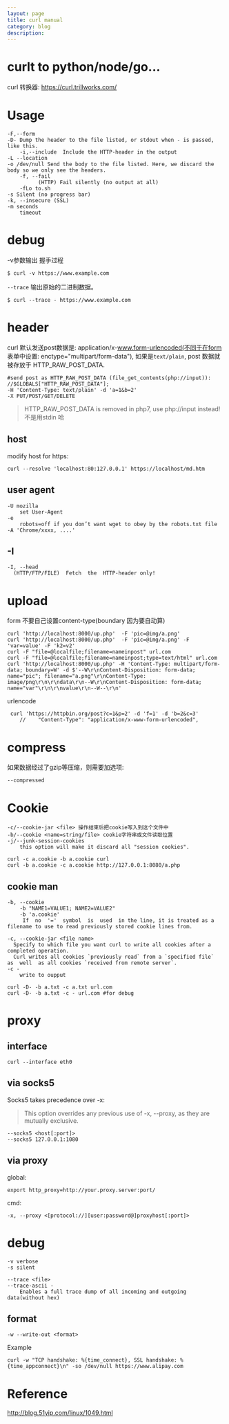 ```yaml
---
layout: page
title: curl manual
category: blog
description:
---
```

# curlt to python/node/go...
curl 转换器: https://curl.trillworks.com/

# Usage

	-F,--form
	-D- Dump the header to the file listed, or stdout when - is passed, like this.
        -i,--include  Include the HTTP-header in the output
	-L --location
	-o /dev/null Send the body to the file listed. Here, we discard the body so we only see the headers.
        -f, --fail
              (HTTP) Fail silently (no output at all)
        -fLo to.sh
	-s Silent (no progress bar)
	-k, --insecure (SSL)
    -m seconds
        timeout

# debug
-v参数输出 握手过程

    $ curl -v https://www.example.com

`--trace` 输出原始的二进制数据。

    $ curl --trace - https://www.example.com

# header
curl 默认发送post数据是: application/x-www.form-urlencoded(不同于在form 表单中设置: enctype="multipart/form-data"), 如果是`text/plain`, post 数据就被存放于 HTTP_RAW_POST_DATA.

	#send post as HTTP_RAW_POST_DATA (file_get_contents(php://input)):
	//$GLOBALS["HTTP_RAW_POST_DATA"];
	-H 'Content-Type: text/plain' -d 'a=1&b=2'
	-X PUT/POST/GET/DELETE

> HTTP_RAW_POST_DATA is removed in php7, use php://input instead! 不是用stdin 哈

## host
modify host for https:

    curl --resolve 'localhost:80:127.0.0.1' https://localhost/md.htm

## user agent

	-U mozilla
		set User-Agent
	-e
		robots=off if you don’t want wget to obey by the robots.txt file
    -A 'Chrome/xxxx, ....'

## -I

	-I, --head
	  (HTTP/FTP/FILE)  Fetch  the  HTTP-header only!

# upload
form 不要自己设置content-type(boundary 因为要自动算)

	curl 'http://localhost:8000/up.php'  -F 'pic=@img/a.png'
	curl 'http://localhost:8000/up.php'  -F 'pic=@img/a.png' -F 'var=value' -F 'k2=v2'
	curl -F "file=@localfile;filename=nameinpost" url.com
	curl -F "file=@localfile;filename=nameinpost;type=text/html" url.com
	curl 'http://localhost:8000/up.php' -H 'Content-Type: multipart/form-data; boundary=W' -d $'--W\r\nContent-Disposition: form-data; name="pic"; filename="a.png"\r\nContent-Type: image/png\r\n\r\ndata\r\n--W\r\nContent-Disposition: form-data; name="var"\r\n\r\nvalue\r\n--W--\r\n'

urlencode

     curl 'https://httpbin.org/post?c=1&p=2' -d 'f=1' -d 'b=2&c=3'
        //    "Content-Type": "application/x-www-form-urlencoded",

# compress
如果数据经过了gzip等压缩，则需要加选项:

	--compressed

# Cookie

	-c/--cookie-jar <file> 操作结束后把cookie写入到这个文件中
	-b/--cookie <name=string/file> cookie字符串或文件读取位置
	-j/--junk-session-cookies
		this option will make it discard all "session cookies".

	curl -c a.cookie -b a.cookie curl
	curl -b a.cookie -c a.cookie http://127.0.0.1:8080/a.php

## cookie man

	-b, --cookie
		-b "NAME1=VALUE1; NAME2=VALUE2"
		-b 'a.cookie'
		 If  no  '='  symbol  is  used  in the line, it is treated as a filename to use to read previously stored cookie lines from.

	-c, --cookie-jar <file name>
	  Specify to which file you want curl to write all cookies after a completed operation.
	  Curl writes all cookies `previously read` from a `specified file`  as  well  as all cookies `received from remote server`.
	-c -
		write to oupput

	curl -D- -b a.txt -c a.txt url.com
	curl -D- -b a.txt -c - url.com #for debug

# proxy

## interface

    curl --interface eth0

## via socks5
Socks5 takes precedence over -x:

> This option overrides any previous use of -x, --proxy, as they are mutually exclusive.

	--socks5 <host[:port]>
	--socks5 127.0.0.1:1080

## via proxy
global:

	export http_proxy=http://your.proxy.server:port/

cmd:

	-x, --proxy <[protocol://][user:password@]proxyhost[:port]>

# debug

	-v verbose
	-s silent

	--trace <file>
	--trace-ascii -
		Enables a full trace dump of all incoming and outgoing data(without hex)

## format

	-w --write-out <format>

Example

	curl -w "TCP handshake: %{time_connect}, SSL handshake: %{time_appconnect}\n" -so /dev/null https://www.alipay.com

# Reference
http://blog.51yip.com/linux/1049.html
